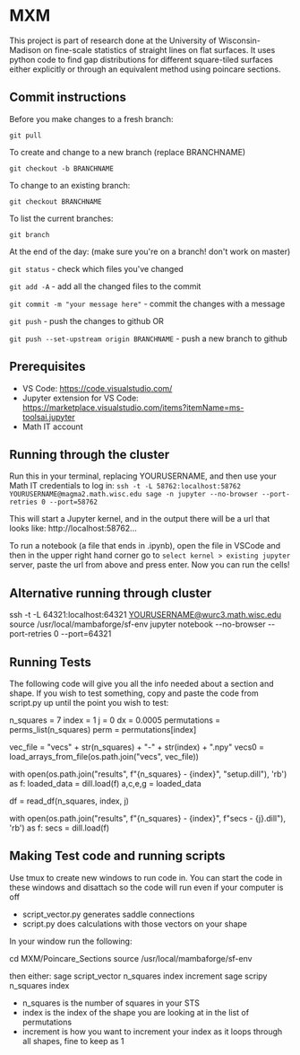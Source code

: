 # MXM
This project is part of research done at the University of Wisconsin-Madison on fine-scale statistics of straight lines on flat surfaces. It uses python code to find gap distributions for different square-tiled surfaces either explicitly or through an equivalent method using poincare sections.

## Commit instructions
Before you make changes to a fresh branch:  

`git pull` 

To create and change to a new branch (replace BRANCHNAME)  

`git checkout -b BRANCHNAME`

To change to an existing branch:  

`git checkout BRANCHNAME`

To list the current branches:  

`git branch`

At the end of the day: (make sure you're on a branch! don't work on master)  

`git status` - check which files you've changed

`git add -A` - add all the changed files to the commit

`git commit -m "your message here"` - commit the changes with a message  

`git push` - push the changes to github OR

`git push --set-upstream origin BRANCHNAME` - push a new branch to github


## Prerequisites 
- VS Code: https://code.visualstudio.com/
- Jupyter extension for VS Code: https://marketplace.visualstudio.com/items?itemName=ms-toolsai.jupyter
- Math IT account 


## Running through the cluster
Run this in your terminal, replacing YOURUSERNAME, and then use your Math IT credentials to log in:
`ssh -t -L 58762:localhost:58762 YOURUSERNAME@magma2.math.wisc.edu sage -n jupyter --no-browser --port-retries 0 --port=58762`

This will start a Jupyter kernel, and in the output there will be a url that looks like: http://localhost:58762... 

To run a notebook (a file that ends in .ipynb), open the file in VSCode and then in the upper right hand corner go to 
`select kernel > existing jupyter` server, paste the url from above and press enter. Now you can run the cells!

## Alternative running through cluster
ssh -t -L 64321:localhost:64321 YOURUSERNAME@wurc3.math.wisc.edu
source /usr/local/mambaforge/sf-env
jupyter notebook --no-browser --port-retries 0 --port=64321

## Running Tests
The following code will give you all the info needed about a section and shape. If you wish to test something,
copy and paste the code from script.py up until the point you wish to test:

n_squares = 7
index = 1
j = 0
dx = 0.0005
permutations = perms_list(n_squares)
perm = permutations[index]

vec_file = "vecs" + str(n_squares) + "-" + str(index) + ".npy"
vecs0 = load_arrays_from_file(os.path.join("vecs", vec_file))

with open(os.path.join("results", f"{n_squares} - {index}", "setup.dill"), 'rb') as f:
    loaded_data = dill.load(f)
a,c,e,g = loaded_data

df = read_df(n_squares, index, j)

with open(os.path.join("results", f"{n_squares} - {index}", f"secs - {j}.dill"), 'rb') as f:
    secs = dill.load(f)

## Making Test code and running scripts
Use tmux to create new windows to run code in. You can start the code in these windows and disattach so the code will run even if your computer is off
- script_vector.py generates saddle connections
- script.py does calculations with those vectors on your shape

In your window run the following:

cd MXM/Poincare_Sections
source /usr/local/mambaforge/sf-env

then either:
sage script_vector n_squares index increment
sage scripy n_squares index

- n_squares is the number of squares in your STS
- index is the index of the shape you are looking at in the list of permutations
- increment is how you want to increment your index as it loops through all shapes, fine to keep as 1
